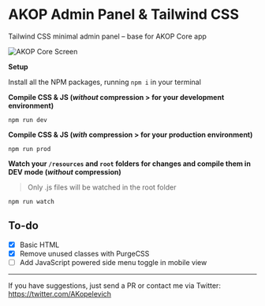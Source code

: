 # AKOP Admin Panel & Tailwind CSS
Tailwind CSS minimal admin panel – base for AKOP Core app

![AKOP Core Screen](https://s3-us-west-2.amazonaws.com/img.akop.com.br/marketing/akop-core-admin-tailwind-css.png)

**Setup**

Install all the NPM packages, running
 `npm i` in your terminal

**Compile CSS & JS (_without_ compression > for your development environment)**
 
`npm run dev`

**Compile CSS & JS (_with_ compression > for your production environment)**
 
`npm run prod`

**Watch your `/resources` and `root` folders for changes and compile them in DEV mode (_without_ compression)** 

> Only .js files will be watched in the root folder

`npm run watch`


## To-do

- [x] Basic HTML
- [x] Remove unused classes with PurgeCSS
- [ ] Add JavaScript powered side menu toggle in mobile view

---

If you have suggestions, just send a PR or contact me via Twitter: https://twitter.com/AKopelevich
